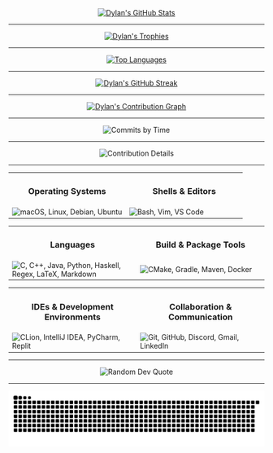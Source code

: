 <div align="center">
  <a href="https://github.com/dhodgson615">
    <img src="https://github-readme-stats.vercel.app/api?username=dhodgson615&show_icons=true&theme=gruvbox&count_private=true&include_all_commits=true" alt="Dylan's GitHub Stats" />
  </a>
</div>

---

<div align="center">
  <a href="https://github.com/dhodgson615">
    <img src="https://github-profile-trophy.vercel.app/?username=dhodgson615&theme=gruvbox&margin-w=20&margin-h=20&column=3" alt="Dylan's Trophies" />
  </a>
</div>

---

<div align="center">
  <a href="https://github.com/dhodgson615">
    <img src="https://github-readme-stats.vercel.app/api/top-langs/?username=dhodgson615&theme=gruvbox&hide=html,css&layout=compact&langs_count=12" alt="Top Languages" />
  </a>
</div>

---

<div align="center">
  <a href="https://github.com/dhodgson615">
    <img src="https://github-readme-streak-stats.herokuapp.com/?user=dhodgson615&theme=gruvbox" alt="Dylan's GitHub Streak" />
  </a>
</div>

---

<div align="center">
  <a href="https://github.com/dhodgson615">
    <img src="https://github-readme-activity-graph.vercel.app/graph?username=dhodgson615&theme=gruvbox" alt="Dylan's Contribution Graph"/>
  </a>
</div>

---

<div align="center">
  <img src="https://github-profile-summary-cards.vercel.app/api/cards/productive-time?username=dhodgson615&theme=gruvbox&utcOffset=-4" alt="Commits by Time"/>
</div>

---

<div align="center">
  <img src="https://github-profile-summary-cards.vercel.app/api/cards/profile-details?username=dhodgson615&theme=gruvbox" alt="Contribution Details"/>
</div>

---

<table>
  <tr width="100%">
    <th><h3 align="center">Operating Systems</h3></th>
    <th><h3 align="center">Shells & Editors</h3></th>
  </tr>
  <tr>
    <td width="50%">
      <img src="https://skillicons.dev/icons?i=apple,linux,debian,ubuntu" alt="macOS, Linux, Debian, Ubuntu" />
    </td>
    <td width="50%">
      <img src="https://skillicons.dev/icons?i=bash,vim,vscode" alt="Bash, Vim, VS Code" />
    </td>
  </tr>
</table>

<table>
  <tr width="100%">
    <th><h3 align="center">Languages</h3></th>
    <th><h3 align="center">Build & Package Tools</h3></th>
  </tr>
  <tr>
    <td width="50%">
      <img src="https://skillicons.dev/icons?i=c,cpp,java,py,haskell,regex,latex,md" alt="C, C++, Java, Python, Haskell, Regex, LaTeX, Markdown" />
    </td>
    <td width="50%">
      <img src="https://skillicons.dev/icons?i=cmake,gradle,maven,docker" alt="CMake, Gradle, Maven, Docker" />
    </td>
  </tr>
</table>

<table>
  <tr width="100%">
    <th><h3 align="center">IDEs & Development Environments</h3></th>
    <th><h3 align="center">Collaboration & Communication</h3></th>
  </tr>
  <tr>
    <td width="50%">
      <img src="https://skillicons.dev/icons?i=clion,idea,pycharm,replit" alt="CLion, IntelliJ IDEA, PyCharm, Replit" />
    </td>
    <td width="50%">
      <img src="https://skillicons.dev/icons?i=git,github,discord,gmail,linkedin" alt="Git, GitHub, Discord, Gmail, LinkedIn" />
    </td>
  </tr>
</table>

---

<div align="center">
  <img src="https://quotes-github-readme.vercel.app/api?type=horizontal&theme=gruvbox" 
       alt="Random Dev Quote" 
       style="max-width:100%; height:auto;" />
</div>

---

<div align="center">
  <img src="https://raw.githubusercontent.com/dhodgson615/dhodgson615/output/dist/github-contribution-grid-snake.svg" alt="Snake animation" />
</div>